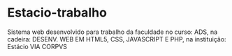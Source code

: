 # Estacio-trabalho
Sistema web desenvolvido para trabalho da faculdade no curso: ADS, na cadeira: DESENV. WEB EM HTML5, CSS, JAVASCRIPT E PHP, na instituição: Estácio VIA CORPVS
